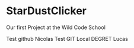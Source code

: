 # StarDustClicker
Our first Project at the Wild Code School

Test github Nicolas
Test GIT Local DEGRET Lucas
